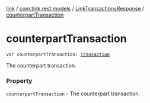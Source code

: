 [link](../../index.md) / [com.tink.rest.models](../index.md) / [LinkTransactionsResponse](index.md) / [counterpartTransaction](./counterpart-transaction.md)

# counterpartTransaction

`var counterpartTransaction: `[`Transaction`](../-transaction/index.md)

The counterpart transaction.

### Property

`counterpartTransaction` - The counterpart transaction.